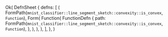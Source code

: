 Ok(
    DefnSheet {
        defns: [
            (
                FormPath(`mnist_classifier::line_segment_sketch::convexity::is_convex`, `Function`),
                Form(
                    Function(
                        FunctionDefn {
                            path: FormPath(`mnist_classifier::line_segment_sketch::convexity::is_convex`, `Function`),
                        },
                    ),
                ),
            ),
        ],
    },
)